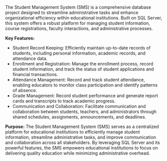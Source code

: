 
The Student Management System (SMS) is a comprehensive database project designed to streamline administrative tasks and enhance organizational efficiency within educational institutions. Built on SQL Server, this system offers a robust platform for managing student information, course registrations, faculty interactions, and administrative processes.

**Key Features:**
- Student Record Keeping: Efficiently maintain up-to-date records of students, including personal information, academic records, and attendance data.
- Enrollment and Registration: Manage the enrollment process, record student information, and track the status of student applications and financial transactions.
- Attendance Management: Record and track student attendance, enabling educators to monitor class participation and identify patterns of absence.
- Grade Management: Record student performance and generate report cards and transcripts to track academic progress.
- Communication and Collaboration: Facilitate communication and collaboration between students, teachers, and administrators through shared schedules, assignments, announcements, and deadlines.

**Purpose:**
The Student Management System (SMS) serves as a centralized platform for educational institutions to efficiently manage student information, streamline administrative tasks, and improve communication and collaboration across all stakeholders. By leveraging SQL Server and its powerful features, the SMS empowers educational institutions to focus on delivering quality education while minimizing administrative overhead.


